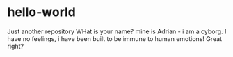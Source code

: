 # hello-world
Just another repository
WHat is your name? mine is Adrian - i am a cyborg. I have no feelings, i have been built to be immune to human emotions! Great right?
